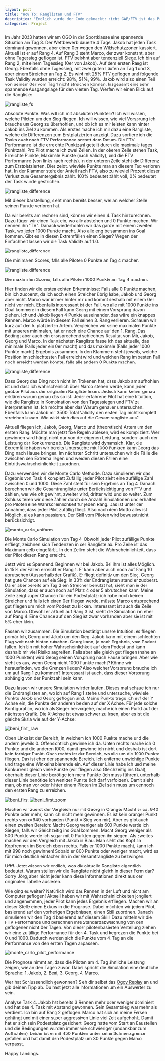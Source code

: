 ```yaml
---
layout: post
title: "How To: Ranglisten und FTV"
description: "Endlich wurde der Code geknackt: nicht GAP/FTV ist das Problem, sondern die Darstellung könnte besser sein"
categories: Project
---
```


Im Jahr 2023 hatten wir am OGO in der Sportklasse eine spannende Situation am Tag 3. Der Wettbewerb dauerte 4 Tage. Jakob hat jeden Task dominant gewonnen, aber einen 0er wegen den Wildschutzzonen kassiert. Aktuell ist er auf Rang 4. Auf Rang 3 steht Marco, der zwar konstant, aber ohne Tagessieg geflogen ist. FTV belohnt aber tendenziell Siege. Ich bin auf Rang 2, mit einem Tagessieg (0er von Jakob). Auf dem ersten Rang ist Georg. Ebenfalls ohne Tagessieg, mit zwei guten Läufen an Tag 1 und 3, aber einem Streicher an Tag 2. Es wird mit 25% FTV geflogen und folgende Task Validity wurden erreicht: 98%, 54%, 99%. Jakob wird also einen Teil von seinem 0er vom Tag 1 nicht streichen können. Insgesamt eine sehr spannende Ausgangslage für den vierten Tag. Werfen wir einen Blick auf die Rangliste:

![rangliste_fs](../../../../img/ftv-analyzer/rangliste_fs.png)

Absolute Punkte. Was will ich mit absoluten Punkten?! Ich will wissen, welche Piloten um den Sieg fliegen. Ich will wissen, wie viel Vorsprung ich brauche um Georg zu überhohlen, und ob ich es mir leisten kann hinter Jakob ins Ziel zu kommen. Als erstes mache ich mir dazu eine Rangliste, welche die Differenzen zum Erstplatzierten anzeigt. Dazu sortiere ich die Tasks auch nach FTV Performance anstatt dem Datum. Die FTV Performance ist die erreichte Punktzahl geteilt durch die maximale tages Punktzahl. Pro Pilot mache ich zwei Zeilen. In der oberen Zeile stehen Task, Erreichte Punkte, Maximale Punkte (nach Validity), und die FTV Performance (von links nach rechts). In der unteren Zeile steht die Differenz zum Erstplatzierten. Dies zeigt, wieviele Punkte man an diesem Tag verloren hat. In der Klammer steht der Anteil nach FTV, also zu wieviel Prozent dieser Verlust zum Gesamtergebnis zählt. 100% bedeutet zählt voll, 0% bedeutet der Task wurde gestrichen.

![rangliste_difference](../../../../img/ftv-analyzer/difference_score_current.png)

Mit dieser Darstellung, sieht man bereits besser, wer an welcher Stelle seinen Punkte verloren hat.


Da wir bereits am rechnen sind, können wir einen 4. Task hinzurechnen. Dazu fügen wir einen Task ein, wo alle abstehen und 0 Punkte machen. Wir nennen ihn "TV". Danach wiederhohlen wir das ganze mit einem zweiten Task, wo jeder 1000 Punkte macht. Also alle eng beisammen ins Goal kommen. Gibt es in diesen Extremfällen einen Sieger? Wegen der Einfachheit lassen wir die Task Validity auf 1.0.

![rangliste_difference](../../../../img/ftv-analyzer/difference_score_min.png)

Die minimalen Scores, falls alle Piloten 0 Punkte an Tag 4 machen.

![rangliste_difference](../../../../img/ftv-analyzer/difference_score_max.png)

Die maximalen Scores, falls alle Piloten 1000 Punkte an Tag 4 machen.

Hier finden wir die ersten echten Erkenntnisse: Falls alle 0 Punkte machen, bin ich zuoberst, da ich noch einen Streicher übrig habe, Jakob und Georg aber nicht. Marco war immer hinter mir und kommt deshalb mit einem 0er nicht vor mich. Ebenfalls interessant ist der Fall, wo alle mit 1000 Punkte ins Goal kommen: in diesem Fall kann Georg mit einem Vorsprung davon ziehen. Ich und Jakob liegen 4 Punkte auseinander, das wäre ein knappes Rennen. Marco würde in diesem Fall seinen 3. Rang verlieren. Schauen wir kurz auf den 5. platzierten Artem. Vergleichen wir seine maximalen Punkte mit unseren minimalen, hat er noch eine Chance auf den 1. Rang. Das Bedingt aber auch ein enstsprechend schlechtes Resultat von Mir, Jakob, Georg und Marco. In der nächsten Rangliste fasse ich das aktuelle, das minimale (Falls jeder ein 0er macht) und das maximale (Falls jeder 1000 Punkte macht) Ergebnis zusammen. In den Klammern steht jeweils, welche Position im schlechtesten Fall erreicht wird und welchen Rang im besten Fall noch erreicht werden könnte, falls alle andern 0 Punkte machen.

![rangliste_difference](../../../../img/ftv-analyzer/simulate_min_max.png)

Dass Georg das Ding noch nicht im Trokenen hat, dass Jakob am aufhohlen ist und dass ich wahrscheinlich über Marco stehen werde, kann jeder geübte Pilot aus der originalen Rangliste lesen. Jedoch kann keiner genau erklären warum genau das so ist. Jeder erfahrene Pilot hat eine Intuition, wie die Rangliste in Kombination von den Tagessiegen und FTV zu interpretieren ist. Ich möchte aber das Warum genauer untersuchen. Ebenfalls kann Jakob mit 3500 Total Validity den ersten Tag nicht komplett streichen lassen. Wie wirkt sich dies auf die Gesamtrangliste aus?

Aktuell fliegen Ich, Jakob, Georg, Marco und (theoretisch) Artem um den ersten Rang. Möchte man jetzt fixe Regeln ablesen, wird es kompliziert. Wer gewinnen wird hängt nicht nur von der eigenen Leistung, sondern auch der Leistung der Konkurrenz ab. Die Rangliste wird dynamsich. Klar, die Extremfälle haben wir bereits Untersucht: mit 1000 Punkten kann Georg das Ding nach Hause bringen. Im nächsten Schritt untersuchen wir die Fälle die zwischen den Extrema liegen und werden diesen Fällen eine Eintrittswahrscheinlichkeit zuordnen.

Dazu verwenden wir die Monte Carlo Methode. Dazu simulieren wir das Ergebnis von Task 4 komplett Zufällig: jeder Pilot zieht eine zufällige Zahl zwischen 0 und 1000. Diese Zahl steht für sein Ergebnis an Tag 4. Danach berechnen wir die Gesamtrangliste unter Berücksichtigung von FTV und zählen, wer wie oft gewinnt, zweiter wird, dritter wird und so weiter. Zum Schluss teilen wir diese Zähler durch die Anzahl Simulationen und erhalten pro Piloten eine Wahrscheinlichkeit für jeden Rang. Das ist unter der Annahme, dass jeder Pilot zufällig fliegt. Also nach dem Motto alles ist Möglich, alles kann passieren. Der Skill vom Piloten wird bewusst nicht berücksichtigt.

![monte_carlo_uniform](../../../../img/ftv-analyzer/monte_carlo_uniform_small.png)

Die Monte Carlo Simulation von Tag 4. Obwohl jeder Pilot zufällige Punkte erfliegt, zeichnen sich Tendenzen in der Rangliste ab. Pro Zeile ist das Maximum gelb eingefärbt. In den Zellen steht die Wahrscheinlichkeit, dass der Pilot diesen Rang erreicht.

Jetzt wird es Spannend. Beginnen wir bei Jakob. Bei ihm ist alles Möglich. In 15% der Fällen erreicht er Rang 1. Er kann aber auch noch auf Rang 10 abrutschen (Ausserhalb der Grafik). Er fliegt definitiv um den Sieg. Georg hat gute Chancen auf ein Sieg: in 33% der Endranglisten stand er zuoberst. Da er aber bereits am Tag 2 ein Streicher benutzt hat, sieht man in der Simulation, dass er auch noch auf Platz 4 oder 5 abrutschen kann. Meine Zeile zeigt super Chancen für ein Podestplatz: ich habe noch keinen Streicher und falls ich einen 0er fliegen werde, müsste Marco entsprechend gut fliegen um mich vom Podest zu kicken. Interessant ist auch die Zeile von Marco. Obwohl er aktuell auf Rang 3 ist, sieht die Simulation ihn eher auf Rang 4. Eine Chance auf den Sieg ist zwar vorhanden aber sie ist mit 5% eher klein.

Fassen wir zusammen. Die Simulation bestätigt unsere Intuition: es fliegen primär Ich, Georg und Jakob um den Sieg. Jakob kann mit einem schlechten Flug weit nach hinten rutschen. Georg kann, je nach Ergebnis, vom Podest fallen. Ich bin mit hoher Wahrscheinlichkeit auf dem Podest und kann deshalb mit viel Risiko angreifen. Falls aber alle gleich gut fliegen (nahe an 1000 Punkten) wird Georg seinen Vorsprung nach Hause bringen. Aber wie sieht es aus, wenn Georg nicht 1000 Punkte macht? Könne wir herausfinden, wo die Grenzen liegen? Also welcher Vorsprung brauche ich um auf Rang 1 zu kommen? Interessant ist auch, dass dieser Vorsprung abhängig von der Punktzahl sein kann.

Dazu lassen wir unsere Simulation wieder laufen. Dieses mal schaue ich nur die Endranglisten an, wo ich auf Rang 1 stehe und untersuche, wieviele Punkte Jakob und Georg geflogen sind. Meine Punkte trage ich auf der Y-Achse ein, die Punkte der anderen beiden auf der X Achse. Für jede solche Konfiguration, wo ich als Sieger hervorgehe, mache ich einen Punkt auf der nächsten Grafik. Die X-Achse ist etwas schwer zu lesen, aber es ist die gleiche Skala wie auf der Y-Achse:

![beni_first_raw](../../../../img/ftv-analyzer/beni_first_raw.png)

Oben Links ist der Bereich, in welchem ich 1000 Punkte mache und die andern jeweils 0. Offensichtlich gewinne ich da. Unten rechts mache ich 0 Punkte und die anderen 1000, damit gewinne ich nicht und deshalb ist dort kein farbiger Punkt. Oben rechts ist der Bereich, wo alle um die 1000 Punkte fliegen. Das ist eher der spannende Bereich. Ich entferne unwichtige Punkte und trage eine Winkelhalbierende ein. Auf dieser Linie habe ich und meine Konkurrenz gleich viele Punkte (wir fliegen also Gleichzeitig ins Goal), oberhalb dieser Linie benötige ich mehr Punkte (ich muss führen), unterhalb dieser Linie benötige ich weniger Punkte (ich darf verfolgen). Damit sieht man, ob man vor oder hinter einem Piloten im Ziel sein muss um dennoch den ersten Rang zu erreichen.

![beni_first](../../../../img/ftv-analyzer/beni_first.png)
 ![beni_first_zoom](../../../../img/ftv-analyzer/beni_first_zoom.png)

Machen wir zuerst der Vergleich nur mit Georg in Orange: Macht er ca. 940 Punkte oder mehr, kann ich nicht mehr gewinnen. Es ist kein oranger Punkt rechts von x=940 vorhanden (Punkt = Sieg von mir). Aber es gibt auch einen zweiten Bereich: Macht Georg weniger als 600 Punkte werde ich Siegen, falls wir Gleichzeitig ins Goal kommen. Macht Georg weniger als 500 Punkte werde ich sogar mit 0 Punkten gegen ihn siegen.
Als zweites machen wir den Vergleich mit Jakob in Blau. Man sieht das Kopf an Kopfrennen im Bereich oben rechts. Falls er 1000 Punkte macht, kann ich mit 998 noch gewinnen! Sobald er 800 Punkte oder weniger macht, wird es für mich deutlich einfacher ihn in der Gesamtrangliste zu bezwingen.

Uffff. Jetzt wissen wir endlich, was die aktuelle Rangliste eigentlich bedeutet. Warum stellen wir die Rangliste nicht gleich in dieser Form dar? Sorry Jörg, aber nicht jeder kann diese Informationen direkt aus der originalen Tabelle auslesen.

Wie ging es weiter? Natürlich wird das Rennen in der Luft und nicht am Computer geflogen! Aktuell haben wir mit Wahrscheinlichkeiten jongliert und angenommen, jeder Pilot kann jedes Ergebnis erfliegen. Machen wir an dieser Stelle einen Exkurs in die Prognose. Dabei möchten wir jedem Pilot, basierend auf den vorherigen Ergebnissen, einen Skill zuordnen. Danach simulieren wir den Tag 4 basierend auf diesem Skill. Dazu mitteln wir die FTV Performance und berechnen ihre Standardabweichung von den geflogenen nicht 0er Tagen. Von dieser pilotenbasierten Verteilung ziehen wir eine zufällige Performance für den 4. Task und begrezen die Punkte bei 0 und 1000. Dadurch werden sich die Punkte vom 4. Tag an die Performance von den ersten Tagen anpassen.

![monte_carlo_pilot_performance](../../../../img/ftv-analyzer/monte_carlo_pilot_performance.png)

Die Prognose nimmt an, dass die Piloten am 4. Tag ähnliche Leistung zeigen, wie an den Tagen zuvor. Dabei spricht die Simulation eine deutliche Sprache: 1. Jakob, 2. Beni, 3. Georg, 4. Marco.

Wer hat Schlussendlich gewonnen? Sieh dir selbst das [Ogoy Replay](https://ogoy.app/player/?scene=org8oilewmfd1xktu48vjev) an und gib deinen Tipp ab. Du hast jetzt alle Informationen um ein Auswerter zu sein.

Analyse Task 4. Jakob hat bereits 3 Rennen mehr oder weniger dominiert und hat den 4. Task mit Abstand gewonnen. Sein Gesamtsieg war mehr als verdient. Ich bin auf Rang 2 geflogen. Marco hat sich an meine Fersen gehängt und mit einer super aggressiven Linie viel Zeit aufgehohlt. Damit hat er sich sein Podestplatz gesichert! Georg hatte vom Start an Baustellen und die Bedingungen wurden immer wie schwieriger (undankbar zum Aufhohlen). Leider ist er mit 450 Punkten unter seine Schmerzgrenze gefallen und hat damit den Podestplatz um 30 Punkte gegen Marco verpasst.

Happy Landings.




